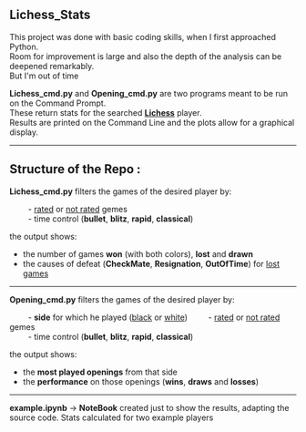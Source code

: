 ## Lichess_Stats

This project was done with basic coding skills, when I first approached Python.\
Room for improvement is large and also the depth of the analysis can be deepened remarkably.\
But I'm out of time

**Lichess_cmd.py** and **Opening_cmd.py** are two programs meant to be run on the Command Prompt.\
These return stats for the searched [**Lichess**](https://lichess.org) player.\
Results are printed on the Command Line and the plots allow for a graphical display.

------------------------------------

## Structure of the Repo :

**Lichess_cmd.py** filters the games of the desired player by:
<br>

&ensp;&thinsp;&ensp;&thinsp;&ensp;&thinsp; - <u>rated</u> or <u>not rated</u> gemes  
&ensp;&thinsp;&ensp;&thinsp;&ensp;&thinsp; - time control (**bullet**, **blitz**, **rapid**, **classical**)

the output shows:
* the number of games **won** (with both colors), **lost** and **drawn**
* the causes of defeat (**CheckMate**, **Resignation**, **OutOfTime**) for <u>lost games</u>
---------------

**Opening_cmd.py** filters the games of the desired player by:
<br>

&ensp;&thinsp;&ensp;&thinsp;&ensp;&thinsp; -  **side** for which he played (<u>black</u> or <u>white</u>)
&ensp;&thinsp;&ensp;&thinsp;&ensp;&thinsp; -  <u>rated</u> or <u>not rated</u> gemes  
&ensp;&thinsp;&ensp;&thinsp;&ensp;&thinsp; -  time control (**bullet**, **blitz**, **rapid**, **classical**)

the output shows:
* the **most played openings** from that side
* the **performance** on those openings (**wins**, **draws** and **losses**)
-------------------------

**example.ipynb** → **NoteBook** created just to show the results, adapting the source code. 
Stats calculated for two example players
